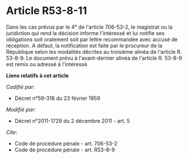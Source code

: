 # Article R53-8-11

Dans les cas prévus par le 4° de l'article 706-53-2, le magistrat ou la juridiction qui rend la décision informe l'intéressé
et lui notifie ses obligations soit oralement soit par lettre recommandée avec accusé de réception. A défaut, la notification
est faite par le procureur de la République selon les modalités décrites au troisième alinéa de l'article R. 53-8-9. Le
document prévu à l'avant-dernier alinéa de l'article R. 53-8-9 est remis ou adressé à l'intéressé.

**Liens relatifs à cet article**

_Codifié par_:

  - Décret n°59-318 du 23 février 1959

_Modifié par_:

  - Décret n°2011-1729 du 2 décembre 2011 - art. 5

_Cite_:

  - Code de procédure pénale - art. 706-53-2
  - Code de procédure pénale - art. R53-8-9
